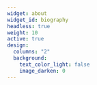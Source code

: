 ```yaml
---
widget: about
widget_id: biography
headless: true
weight: 10
active: true
design:
  columns: "2"
  background:
    text_color_light: false
    image_darken: 0
---
```

